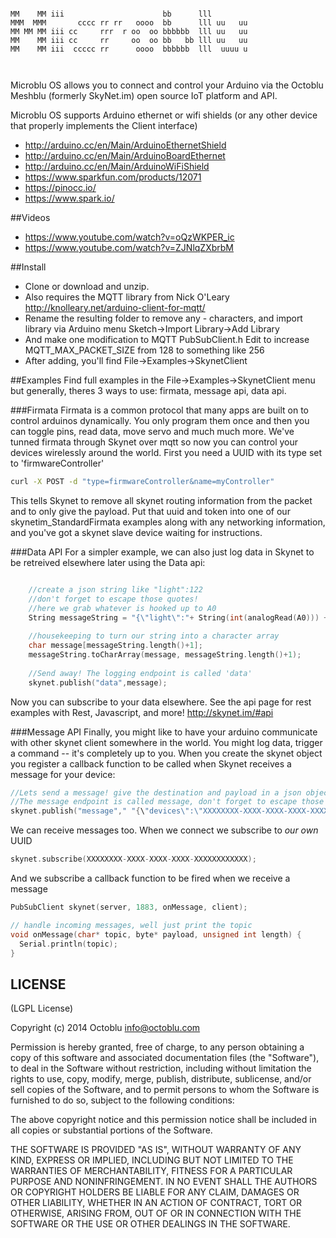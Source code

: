```

MM    MM iii                      bb      lll         
MMM  MMM       cccc rr rr   oooo  bb      lll uu   uu 
MM MM MM iii cc     rrr  r oo  oo bbbbbb  lll uu   uu 
MM    MM iii cc     rr     oo  oo bb   bb lll uu   uu 
MM    MM iii  ccccc rr      oooo  bbbbbb  lll  uuuu u 
                                                      
                                                
```

Microblu OS allows you to connect and control your Arduino via the Octoblu Meshblu (formerly SkyNet.im) open source IoT platform and API.

Microblu OS supports Arduino ethernet or wifi shields (or any other device that properly implements the Client interface)
 * http://arduino.cc/en/Main/ArduinoEthernetShield
 * http://arduino.cc/en/Main/ArduinoBoardEthernet
 * http://arduino.cc/en/Main/ArduinoWiFiShield
 * https://www.sparkfun.com/products/12071
 * https://pinocc.io/
 * https://www.spark.io/

##Videos
* https://www.youtube.com/watch?v=oQzWKPER_ic
* https://www.youtube.com/watch?v=ZJNlqZXbrbM

##Install
* Clone or download and unzip.
* Also requires the MQTT library from Nick O'Leary http://knolleary.net/arduino-client-for-mqtt/
* Rename the resulting folder to remove any - characters, and import library via Arduino menu Sketch->Import Library->Add Library
* And make one modification to MQTT PubSubClient.h Edit to increase MQTT_MAX_PACKET_SIZE from 128 to something like 256
* After adding, you'll find File->Examples->SkynetClient

##Examples
Find full examples in the File->Examples->SkynetClient menu but generally, theres 3 ways to use: firmata, message api, data api.

###Firmata
Firmata is a common protocol that many apps are built on to control arduinos dynamically. You only program them once and then you can toggle pins, read data, move servo and much much more.  We've tunned firmata through Skynet over mqtt so now you can control your devices wirelessly around the world. First you need a UUID with its type set to 'firmwareController' 
```bash
curl -X POST -d "type=firmwareController&name=myController" 
```
This tells Skynet to remove all skynet routing information from the packet and to only give the payload. Put that uuid and token into one of our skynetim_StandardFirmata examples along with any networking information, and you've got a skynet slave device waiting for instructions.

###Data API
For a simpler example, we can also just log data in Skynet to be retreived elsewhere later using the Data api:
```cpp

    //create a json string like "light":122
    //don't forget to escape those quotes!
    //here we grab whatever is hooked up to A0
    String messageString = "{\"light\":"+ String(int(analogRead(A0))) + "}";
    
    //housekeeping to turn our string into a character array
    char message[messageString.length()+1];
    messageString.toCharArray(message, messageString.length()+1);
  
    //Send away! The logging endpoint is called 'data'
    skynet.publish("data",message);

```
Now you can subscribe to your data elsewhere. See the api page for rest examples with Rest, Javascript, and more! http://skynet.im/#api

###Message API
Finally, you might like to have your arduino communicate with other skynet client somewhere in the world. You might log data, trigger a command -- it's completely up to you. When you create the skynet object you register a callback function to be called when Skynet receives a message for your device:
```cpp
//Lets send a message! give the destination and payload in a json object
//The message endpoint is called message, don't forget to escape those quotes!
skynet.publish("message"," "{\"devices\":\"XXXXXXXX-XXXX-XXXX-XXXX-XXXXXXXXXXXX\",\"payload\":\"hi!\"}"");
```
We can receive messages too. When we connect we subscribe to *our own* UUID
```cpp
skynet.subscribe(XXXXXXXX-XXXX-XXXX-XXXX-XXXXXXXXXXXX);
```
And we subscribe a callback function to be fired when we receive a message
```cpp
PubSubClient skynet(server, 1883, onMessage, client);

// handle incoming messages, well just print the topic
void onMessage(char* topic, byte* payload, unsigned int length) {
  Serial.println(topic);
}
```

LICENSE
-------

(LGPL License)

Copyright (c) 2014 Octoblu <info@octoblu.com>

Permission is hereby granted, free of charge, to any person obtaining
a copy of this software and associated documentation files (the
"Software"), to deal in the Software without restriction, including
without limitation the rights to use, copy, modify, merge, publish,
distribute, sublicense, and/or sell copies of the Software, and to
permit persons to whom the Software is furnished to do so, subject to
the following conditions:

The above copyright notice and this permission notice shall be
included in all copies or substantial portions of the Software.

THE SOFTWARE IS PROVIDED "AS IS", WITHOUT WARRANTY OF ANY KIND,
EXPRESS OR IMPLIED, INCLUDING BUT NOT LIMITED TO THE WARRANTIES OF
MERCHANTABILITY, FITNESS FOR A PARTICULAR PURPOSE AND
NONINFRINGEMENT. IN NO EVENT SHALL THE AUTHORS OR COPYRIGHT HOLDERS BE
LIABLE FOR ANY CLAIM, DAMAGES OR OTHER LIABILITY, WHETHER IN AN ACTION
OF CONTRACT, TORT OR OTHERWISE, ARISING FROM, OUT OF OR IN CONNECTION
WITH THE SOFTWARE OR THE USE OR OTHER DEALINGS IN THE SOFTWARE.
